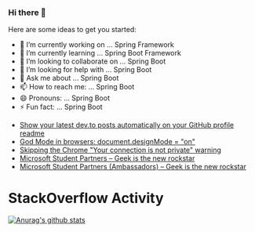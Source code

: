 ### Hi there 👋


Here are some ideas to get you started:

- 🔭 I’m currently working on ... Spring Framework
- 🌱 I’m currently learning ... Spring Boot Framework
- 👯 I’m looking to collaborate on ... Spring Boot
- 🤔 I’m looking for help with ... Spring Boot
- 💬 Ask me about ... Spring Boot
- 📫 How to reach me: ... Spring Boot
- 😄 Pronouns: ... Spring Boot
- ⚡ Fun fact: ... Spring Boot

<!-- BLOG-POST-LIST:START -->
- [Show your latest dev.to posts automatically on your GitHub profile readme](https://dev.to/gautamkrishnar/show-your-latest-dev-to-posts-automatically-in-your-github-profile-readme-3nk8)
- [God Mode in browsers: document.designMode = "on"](https://dev.to/gautamkrishnar/god-mode-in-browsers-document-designmode-on-2pmo)
- [Skipping the Chrome "Your connection is not private" warning](https://dev.to/gautamkrishnar/quickbits-1-skipping-the-chrome-your-connection-is-not-private-warning-4kp1)
- [Microsoft Student Partners – Geek is the new rockstar](https://dev.to/gautamkrishnar/microsoft-student-partners--geek-is-the-new-rockstar)
- [Microsoft Student Partners (Ambassadors) – Geek is the new rockstar](https://www.gautamkrishnar.com/microsoft-student-partners/)
<!-- BLOG-POST-LIST:END -->

# StackOverflow Activity

<!-- STACKOVERFLOW:START -->
<!-- STACKOVERFLOW:END -->


[![Anurag's github stats](https://github-readme-stats.vercel.app/api?username=talhaoui-ismail)](https://github.com/anuraghazra/github-readme-stats)